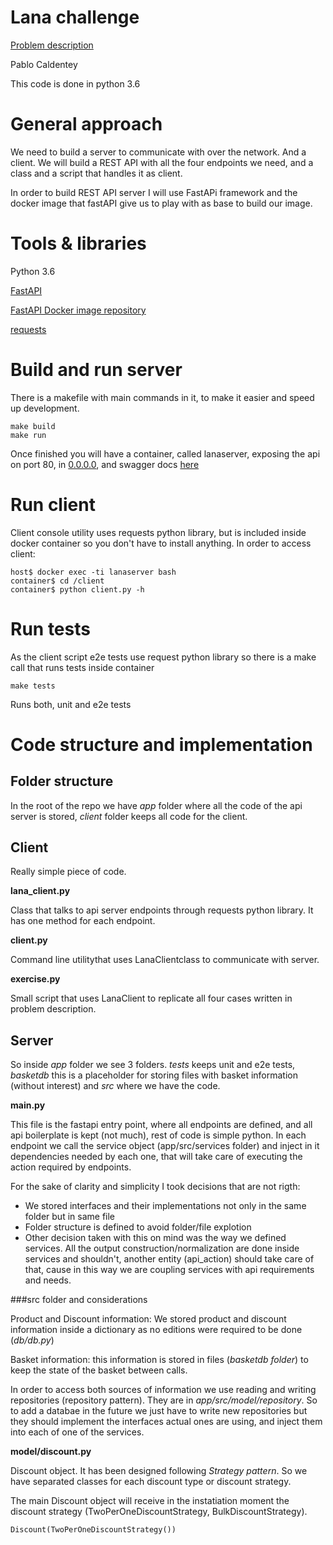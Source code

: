 # Lana challenge

[Problem description](https://gist.github.com/samlown/17abc235580fb291dd153b9c45e441d0)

Pablo Caldentey


This code is done in python 3.6

# General approach

We need to build a server to communicate with over the network. And a client. We will build a REST API with all the four endpoints we need, and a class and a script that handles it as client.

In order to build REST API server I will use FastAPi framework and the docker image that fastAPI give us to play with as base to build our image.

# Tools & libraries
Python 3.6

[FastAPI](https://fastapi.tiangolo.com/)

[FastAPI Docker image repository](https://github.com/tiangolo/uvicorn-gunicorn-fastapi-docker)

[requests](https://requests.readthedocs.io/en/master/)


# Build and run server
There is a makefile with main commands in it, to make it easier and speed up development.

    make build
    make run

Once finished you will have a container, called lanaserver, exposing the api on port 80, in [0.0.0.0](http://0.0.0.0), and swagger docs [here](http://0.0.0.0/docs)

# Run client
Client console utility uses requests python library, but is included inside docker container so you don't have to install anything. In order to access client:

    host$ docker exec -ti lanaserver bash
    container$ cd /client
    container$ python client.py -h

# Run tests
As the client script e2e tests use request python library so there is a make call that runs tests inside container

    make tests

Runs both, unit and e2e tests

# Code structure and implementation

## Folder structure

In the root of the repo we have *app* folder where all the code of the api server is stored, *client* folder keeps all code for the client.

## Client
Really simple piece of code.

**lana_client.py**

Class that talks to api server endpoints through requests python library. It has one method for each endpoint.

**client.py**

Command line utilitythat uses LanaClientclass to communicate with server.

**exercise.py**

Small script that uses LanaClient to replicate all four cases written in problem description.

## Server
So inside *app* folder we see 3 folders. *tests* keeps unit and e2e tests, *basketdb* this is a placeholder for storing files with basket information (without interest) and *src* where we have the code.

**main.py**

This file is the fastapi entry point, where all endpoints are defined, and all api boilerplate is kept (not much), rest of code is simple python. In each endpoint we call the service object
(app/src/services folder) and inject in it dependencies needed by each one, that will take care of executing the action required by endpoints.


For the sake of clarity and simplicity I took decisions that are not rigth:

* We stored interfaces and their implementations not only in the same folder but in same file
* Folder structure is defined to avoid folder/file explotion
* Other decision taken with this on mind was the way we defined services. All the output construction/normalization are done inside services and shouldn't, another entity (api_action) should take care of that, cause in this way we are coupling services with api requirements and needs.


###src folder and considerations

Product and Discount information: We stored product and discount information inside a dictionary as no editions were required to be done (*db/db.py*)

Basket information: this information is stored in files (*basketdb folder*) to keep the state of the basket between calls.

In order to access both sources of information we use reading and writing repositories (repository pattern). They are in *app/src/model/repository*. So to add a databae in the future we just have to
write new repositories but they should implement the interfaces actual ones are using, and inject them into each of one of the services.


**model/discount.py**

Discount object. It has been designed following *Strategy pattern*. So we have separated classes for each discount type or discount strategy.

The main Discount object will receive in the instatiation moment the discount strategy (TwoPerOneDiscountStrategy, BulkDiscountStrategy).

    Discount(TwoPerOneDiscountStrategy())

